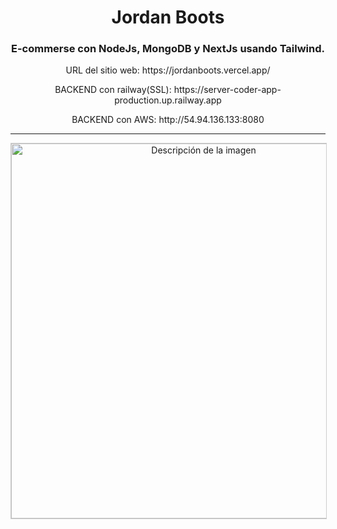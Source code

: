 <h1 align="center">Jordan Boots </h1>
<h3 align="center">E-commerse con NodeJs, MongoDB y NextJs usando Tailwind.</h3>
<p align="center">URL del sitio web: https://jordanboots.vercel.app/ </p>
<p align="center">BACKEND con railway(SSL): https://server-coder-app-production.up.railway.app </p>
<p align="center">BACKEND con AWS: http://54.94.136.133:8080 </p>

<hr>
<div align="center">
<img src="https://i.pinimg.com/originals/2f/ef/55/2fef55386cfa1d31b253ef90aa4faf4d.png" alt="Descripción de la imagen" style="border: 1px solid #ccc; width: 600px; ">
</div>



